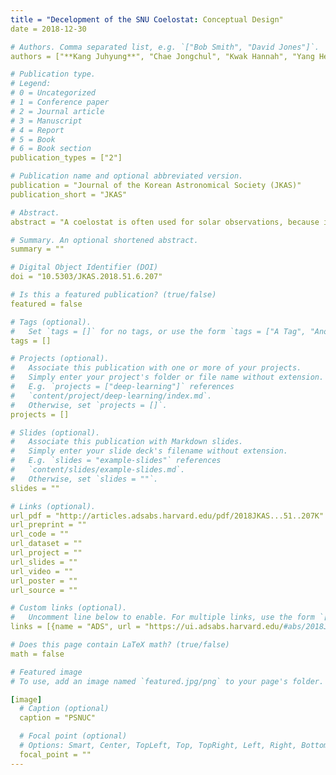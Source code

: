 ```yaml
---
title = "Decelopment of the SNU Coelostat: Conceptual Design"
date = 2018-12-30

# Authors. Comma separated list, e.g. `["Bob Smith", "David Jones"]`.
authors = ["**Kang Juhyung**", "Chae Jongchul", "Kwak Hannah", "Yang Heesu"]

# Publication type.
# Legend:
# 0 = Uncategorized
# 1 = Conference paper
# 2 = Journal article
# 3 = Manuscript
# 4 = Report
# 5 = Book
# 6 = Book section
publication_types = ["2"]

# Publication name and optional abbreviated version.
publication = "Journal of the Korean Astronomical Society (JKAS)"
publication_short = "JKAS"

# Abstract.
abstract = "A coelostat is often used for solar observations, because it corrects the image rotation automatically by guiding sunlight into a fixed telescope with two plane mirrors. For the purposes of education and spectroscopic observation, the solar group at Seoul National University (SNU) plans to develop the SNU coelostat (SNUC) and install it in the SNU Astronomical Observatory (SAO). Requirements of the SNUC are <1'' positioning accuracy with 30 cm beam size on the entrance pupil in the compact dome. To allow for installation in the small dome, we design a compact slope type coelostat with a 45 cm primary plane mirror and a 39 cm secondary plane mirror. The motion of the SNUC is minimized by fixing the position of the slope frame. Numerical simulations of the available observational time of the designed coelostat shows that the sun can be observed all times from June to early August and at least three hours in other months. Since the high accuracy driving motors installed in the SNUC can be affected by external environment factors such as humidity and temperature variations, we design a prototype to test the significance of these effects. The prototype consists of a 20 cm primary plane mirror, a 1 m slope rail, a direct drive motor, a ballscrew, a linear motion guide, an AC servo motor, a reduction gear and a linear encoder. We plan to control and test the accuracy of the prototype with varying atmospheric conditions in early 2019. After testing the prototype, the SNUC will be manufactured and installed in SAO by 2020."

# Summary. An optional shortened abstract.
summary = ""

# Digital Object Identifier (DOI)
doi = "10.5303/JKAS.2018.51.6.207"

# Is this a featured publication? (true/false)
featured = false

# Tags (optional).
#   Set `tags = []` for no tags, or use the form `tags = ["A Tag", "Another Tag"]` for one or more tags.
tags = []

# Projects (optional).
#   Associate this publication with one or more of your projects.
#   Simply enter your project's folder or file name without extension.
#   E.g. `projects = ["deep-learning"]` references 
#   `content/project/deep-learning/index.md`.
#   Otherwise, set `projects = []`.
projects = []

# Slides (optional).
#   Associate this publication with Markdown slides.
#   Simply enter your slide deck's filename without extension.
#   E.g. `slides = "example-slides"` references 
#   `content/slides/example-slides.md`.
#   Otherwise, set `slides = ""`.
slides = ""

# Links (optional).
url_pdf = "http://articles.adsabs.harvard.edu/pdf/2018JKAS...51..207K"
url_preprint = ""
url_code = ""
url_dataset = ""
url_project = ""
url_slides = ""
url_video = ""
url_poster = ""
url_source = ""

# Custom links (optional).
#   Uncomment line below to enable. For multiple links, use the form `[{...}, {...}, {...}]`.
links = [{name = "ADS", url = "https://ui.adsabs.harvard.edu/#abs/2018JKAS...51..207K/abstract"}]

# Does this page contain LaTeX math? (true/false)
math = false

# Featured image
# To use, add an image named `featured.jpg/png` to your page's folder.

[image]
  # Caption (optional)
  caption = "PSNUC"

  # Focal point (optional)
  # Options: Smart, Center, TopLeft, Top, TopRight, Left, Right, BottomLeft, Bottom, BottomRight
  focal_point = ""
---
```

